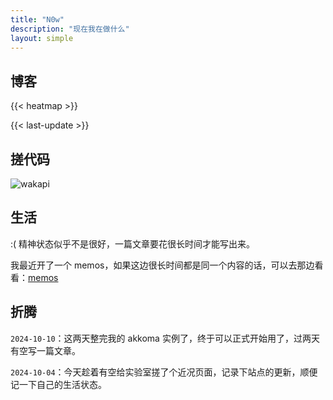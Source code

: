 ```yaml
---
title: "N0w"
description: "现在我在做什么"
layout: simple
---
```

## 博客
{{< heatmap >}}

{{< last-update >}}

## 搓代码
![wakapi](https://img.shields.io/endpoint?url=https%3A%2F%2Fwaka.grassblock.eu.org%2Fapi%2Fcompat%2Fshields%2Fv1%2Fgrassblock%2Finterval%3A30_days&style=flat-square&label=WakaTime%20last%2030d&color=cyan)

## 生活
:( 精神状态似乎不是很好，一篇文章要花很长时间才能写出来。

我最近开了一个 memos，如果这边很长时间都是同一个内容的话，可以去那边看看：[memos](https://memos.grassblock.eu.org)

## 折腾
`2024-10-10`：这两天整完我的 akkoma 实例了，终于可以正式开始用了，过两天有空写一篇文章。

`2024-10-04`：今天趁着有空给实验室搓了个近况页面，记录下站点的更新，顺便记一下自己的生活状态。
